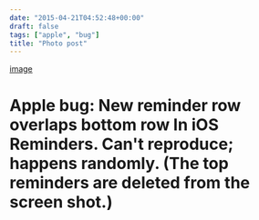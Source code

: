 ```yaml
---
date: "2015-04-21T04:52:48+00:00"
draft: false
tags: ["apple", "bug"]
title: "Photo post"
---
```

[image](/img/2015-04-21-photo-post/1441ec23423709b71acddf5d39f3d7b3a227af593647339ceaac63a0b55b710d.jpg)

# Apple bug: New reminder row overlaps bottom row In iOS Reminders. Can't reproduce; happens randomly. (The top reminders are deleted from the screen shot.)
